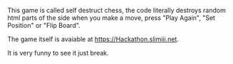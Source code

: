 This game is called self destruct chess, the code literally destroys random html parts of the side when you make a move, press "Play Again", "Set Position" or "Flip Board".

The game itself is avaiable at https://Hackathon.slimiii.net.

It is very funny to see it just break.
